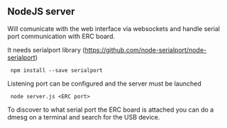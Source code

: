 NodeJS server
------------------------------------------------------

Will comunicate with the web interface via websockets
and handle serial port communication with ERC board.

It needs serialport library (https://github.com/node-serialport/node-serialport)
    
     npm install --save serialport
    
 Listening port can be configured and the server must be launched

     node server.js <ERC port>


To discover to what serial port the ERC board is attached you can do a dmesg
on a terminal and search for the USB device.
